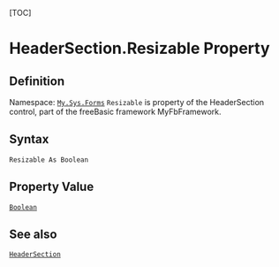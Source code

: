 [TOC]
# HeaderSection.Resizable Property

## Definition
Namespace: [`My.Sys.Forms`](My.Sys.Forms.md)
`Resizable` is property of the HeaderSection control, part of the freeBasic framework MyFbFramework.
## Syntax
```freeBasic
Resizable As Boolean
```
## Property Value
[`Boolean`]("https://www.freebasic.net/wiki/KeyPgBoolean")
## See also
[`HeaderSection`](HeaderSection.md)
